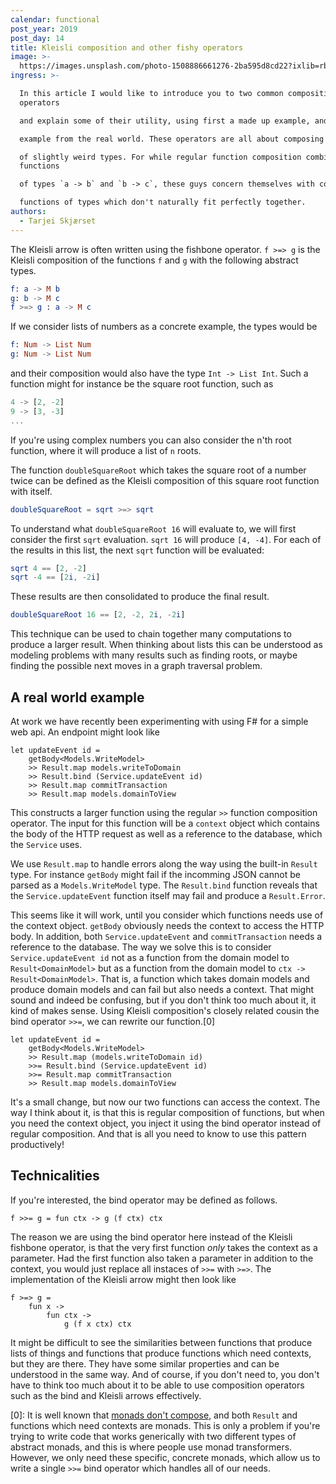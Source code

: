 ```yaml
---
calendar: functional
post_year: 2019
post_day: 14
title: Kleisli composition and other fishy operators
image: >-
  https://images.unsplash.com/photo-1508886661276-2ba595d8cd22?ixlib=rb-1.2.1&ixid=eyJhcHBfaWQiOjEyMDd9&auto=format&fit=crop&w=2652&q=80
ingress: >-

  In this article I would like to introduce you to two common composition
  operators

  and explain some of their utility, using first a made up example, and then an

  example from the real world. These operators are all about composing functions

  of slightly weird types. For while regular function composition combines
  functions

  of types `a -> b` and `b -> c`, these guys concern themselves with combining

  functions of types which don't naturally fit perfectly together.
authors:
  - Tarjei Skjærset
---
```

The Kleisli arrow is often written using the fishbone operator.
`f >=> g` is the Kleisli composition of the functions `f` and `g` with the following abstract types.

```elm
f: a -> M b
g: b -> M c
f >=> g : a -> M c
```

If we consider lists of numbers as a concrete example, the types would be

```elm
f: Num -> List Num
g: Num -> List Num
```

and their composition would also have the type `Int -> List Int`.
Such a function might for instance be the square root function, such as

```elm
4 -> [2, -2]
9 -> [3, -3]
...
```

If you're using complex numbers you can also consider the n'th root function,
where it will produce a list of `n` roots.

The function `doubleSquareRoot` which takes the square root of a number twice
can be defined as the Kleisli composition of this square root function with itself.

```elm
doubleSquareRoot = sqrt >=> sqrt
```

To understand what `doubleSquareRoot 16` will evaluate to, we will first consider
the first `sqrt` evaluation.
`sqrt 16` will produce `[4, -4]`.
For each of the results in this list, the next `sqrt`
function will be evaluated:

```elm
sqrt 4 == [2, -2]
sqrt -4 == [2i, -2i]
```

These results are then consolidated to produce the final result.

```elm
doubleSquareRoot 16 == [2, -2, 2i, -2i]
```

This technique can be used to chain together many computations to
produce a larger result.
When thinking about lists this can be understood as modeling problems
with many results such as finding roots, or maybe finding the possible
next moves in a graph traversal problem.

## A real world example

At work we have recently been experimenting with using F# for a simple
web api.
An endpoint might look like

```F#
let updateEvent id =
    getBody<Models.WriteModel>
    >> Result.map models.writeToDomain
    >> Result.bind (Service.updateEvent id)
    >> Result.map commitTransaction
    >> Result.map models.domainToView
```

This constructs a larger function using the regular `>>` function composition operator.
The input for this function will be a `context` object which contains the body of the
HTTP request as well as a reference to the database, which the `Service` uses.

We use `Result.map` to handle errors along the way using the built-in `Result` type.
For instance `getBody` might fail if the incomming JSON cannot be parsed as a `Models.WriteModel` type.
The `Result.bind` function reveals that the `Service.updateEvent` function itself
may fail and produce a `Result.Error`.

This seems like it will work, until you consider which functions needs use of the context object.
`getBody` obviously needs the context to access the HTTP body.
In addition, both `Service.updateEvent` and `commitTransaction` needs a reference to the database.
The way we solve this is to consider `Service.updateEvent id` not as a function from the domain
model to `Result<DomainModel>` but as a function from the domain model to `ctx -> Result<DomainModel>`.
That is, a function which takes domain models and produce domain models and can fail but also needs a
context.
That might sound and indeed be confusing, but if you don't think too much about it, it kind of makes sense.
Using Kleisli composition's closely related cousin the bind operator `>>=`, we can rewrite our function.[0]

```F#
let updateEvent id =
    getBody<Models.WriteModel>
    >> Result.map (models.writeToDomain id)
    >>= Result.bind (Service.updateEvent id)
    >>= Result.map commitTransaction
    >> Result.map models.domainToView
```

It's a small change, but now our two functions can access the context.
The way I think about it, is that this is regular composition of functions,
but when you need the context object, you inject it using the bind operator instead of regular composition.
And that is all you need to know to use this pattern productively!

## Technicalities

If you're interested, the bind operator may be defined as follows.

```F#
f >>= g = fun ctx -> g (f ctx) ctx
```

The reason we are using the bind operator here instead of the Kleisli fishbone operator,
is that the very first function _only_ takes the context as a parameter.
Had the first function also taken a parameter in addition to the context,
you would just replace all instaces of `>>=` with `>=>`.
The implementation of the Kleisli arrow might then look like

```F#
f >=> g =
    fun x ->
        fun ctx ->
            g (f x ctx) ctx
```

It might be difficult to see the similarities between functions that produce lists of
things and functions that produce functions which need contexts, but they are there.
They have some similar properties and can be understood in the same way. And of course,
if you don't need to, you don't have to think too much about it to be able to use
composition operators such as the bind and Kleisli arrows effectively.

[0]: It is well known that [monads don't compose](https://blog.tmorris.net/posts/monads-do-not-compose/),
and both `Result` and functions which need contexts are monads.
This is only a problem if you're trying to write code that works generically with
two different types of abstract monads, and this is where people use monad transformers.
However, we only need these specific, concrete monads, which allow us
to write a single `>>=` bind operator which handles all of our needs.
